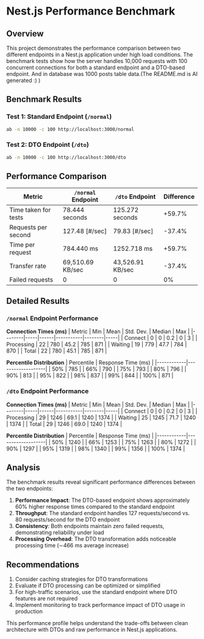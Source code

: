 # Nest.js Performance Benchmark

## Overview

This project demonstrates the performance comparison between two different endpoints in a Nest.js application under high load conditions. The benchmark tests show how the server handles 10,000 requests with 100 concurrent connections for both a standard endpoint and a DTO-based endpoint. And in database was 1000 posts table data.(The README.md is AI generated :) )

## Benchmark Results

### Test 1: Standard Endpoint (`/normal`)
```bash
ab -n 10000 -c 100 http://localhost:3000/normal
```

### Test 2: DTO Endpoint (`/dto`)
```bash
ab -n 10000 -c 100 http://localhost:3000/dto
```

## Performance Comparison

| Metric | `/normal` Endpoint | `/dto` Endpoint | Difference |
|--------|-------------------|----------------|------------|
| Time taken for tests | 78.444 seconds | 125.272 seconds | +59.7% |
| Requests per second | 127.48 [#/sec] | 79.83 [#/sec] | -37.4% |
| Time per request | 784.440 ms | 1252.718 ms | +59.7% |
| Transfer rate | 69,510.69 KB/sec | 43,526.91 KB/sec | -37.4% |
| Failed requests | 0 | 0 | 0% |

## Detailed Results

### `/normal` Endpoint Performance

**Connection Times (ms)**
| Metric | Min | Mean | Std. Dev. | Median | Max |
|--------|-----|------|-----------|--------|-----|
| Connect | 0 | 0 | 0.2 | 0 | 3 |
| Processing | 22 | 780 | 45.2 | 785 | 871 |
| Waiting | 19 | 779 | 47.7 | 784 | 870 |
| Total | 22 | 780 | 45.1 | 785 | 871 |

**Percentile Distribution**
| Percentile | Response Time (ms) |
|------------|-------------------|
| 50% | 785 |
| 66% | 790 |
| 75% | 793 |
| 80% | 796 |
| 90% | 813 |
| 95% | 822 |
| 98% | 837 |
| 99% | 844 |
| 100% | 871 |

### `/dto` Endpoint Performance

**Connection Times (ms)**
| Metric | Min | Mean | Std. Dev. | Median | Max |
|--------|-----|------|-----------|--------|-----|
| Connect | 0 | 0 | 0.2 | 0 | 3 |
| Processing | 29 | 1246 | 69.1 | 1240 | 1374 |
| Waiting | 25 | 1245 | 71.7 | 1240 | 1374 |
| Total | 29 | 1246 | 69.0 | 1240 | 1374 |

**Percentile Distribution**
| Percentile | Response Time (ms) |
|------------|-------------------|
| 50% | 1240 |
| 66% | 1253 |
| 75% | 1263 |
| 80% | 1272 |
| 90% | 1297 |
| 95% | 1319 |
| 98% | 1340 |
| 99% | 1356 |
| 100% | 1374 |

## Analysis

The benchmark results reveal significant performance differences between the two endpoints:

1. **Performance Impact**: The DTO-based endpoint shows approximately 60% higher response times compared to the standard endpoint
2. **Throughput**: The standard endpoint handles 127 requests/second vs. 80 requests/second for the DTO endpoint
3. **Consistency**: Both endpoints maintain zero failed requests, demonstrating reliability under load
4. **Processing Overhead**: The DTO transformation adds noticeable processing time (∼466 ms average increase)

## Recommendations

1. Consider caching strategies for DTO transformations
2. Evaluate if DTO processing can be optimized or simplified
3. For high-traffic scenarios, use the standard endpoint where DTO features are not required
4. Implement monitoring to track performance impact of DTO usage in production

This performance profile helps understand the trade-offs between clean architecture with DTOs and raw performance in Nest.js applications.